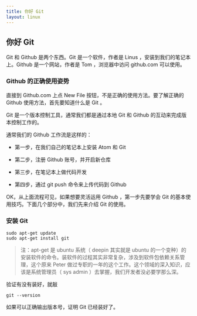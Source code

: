 ```yaml
---
title: 你好 Git
layout: linux
---
```


## 你好 Git


Git 和 Github 是两个东西。Git 是一个软件，作者是 Linus ，安装到我们的笔记本上。Github 是一个网站，作者是 Tom ，浏览器中访问 github.com 可以使用。

### Github 的正确使用姿势

直接到 Github.com 上点 New File 按钮，不是正确的使用方法。要了解正确的 Github 使用方法，首先要知道什么是 Git 。

Git 是一个版本控制工具，通常我们都是通过本地 Git 和 Github 的互动来完成版本控制工作的。

通常我们的 Github 工作流是这样的：

- 第一步，在我们自己的笔记本上安装 Atom 和 Git

- 第二步，注册 Github 账号，并开启新仓库

- 第三步，在笔记本上做代码开发

- 第四步，通过 git push 命令来上传代码到 Github

OK，从上面流程可见，如果想要灵活运用 Github ，第一步先要学会 Git 的基本使用技巧。下面几个部分中，我们先来介绍 Git 的使用。

### 安装 Git

```
sudo apt-get update
sudo apt-get install git
```

> 注：apt-get 是 ubuntu 系统（ deepin 其实就是 ubuntu 的一个变种）的安装软件的命令。装软件的过程其实非常复杂，涉及到软件包依赖关系管理，这个原来 Peter 做过专职的一年的这个工作。这个领域的深入知识，应该是系统管理员（ sys admin ）去掌握，我们开发者没必要学那么深。

验证有没有装好，就敲

```
git --version
```

如果可以正确输出版本号，证明 Git 已经装好了。
